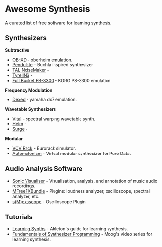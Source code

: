 # Awesome Synthesis
A curated list of free software for learning synthesis.

## Synthesizers
**Subtractive**
- [OB-XD](https://www.discodsp.com/obxd/) - oberheim emulation.
- [Pendulate](https://www.eventideaudio.com/promo/pendulate) – Buchla inspired synthesizer
- [TAL NoiseMaker](https://tal-software.com/products/tal-noisemaker) -
- [TyrellN6](https://u-he.com/products/tyrelln6/) - 
- [Full Bucket FB-3300](https://www.fullbucket.de/music/fb3300.html) - KORG PS-3300 emulation

**Frequency Modulation**
- [Dexed](https://github.com/asb2m10/dexed) - yamaha dx7 emulation.

**Wavetable Synthesizers**
- [Vital](https://vital.audio/) - spectral warping wavetable synth.
- [Helm](https://tytel.org/helm/) - 
- [Surge](https://surge-synthesizer.github.io/) - 

**Modular**
- [VCV Rack](https://vcvrack.com/) - Eurorack simulator.
- [Automatonism](https://www.automatonism.com/) - Virtual modular synthesizer for Pure Data.

## Audio Analysis Software
- [Sonic Visualiser](https://sonicvisualiser.org/) - Visualisation, analysis, and annotation of music audio recordings.
- [MFreeFXBundle](https://meldaproduction.com/MFreeFxBundle) - Plugins: loudness analyzer, oscilloscope, spectral analyzer, etc.
- [s(M)exoscope](http://armandomontanez.com/smexoscope/) - Oscilloscope Plugin

## Tutorials
- [Learning Synths](https://learningsynths.ableton.com/) - Ableton's guide for learning synthesis.
- [Fundamentals of Synthesizer Programming](https://youtube.com/playlist?list=PL59F85FF6EE33EFD2) - Moog's video series for learning synthesis.
